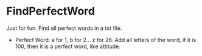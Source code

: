 # FindPerfectWord
Just for fun. Find all perfect words in a txt file.

* Perfect Word: a for 1, b for 2... z for 26. Add all letters of the word, if it is 100, then it is a perfect word, like attitude.
